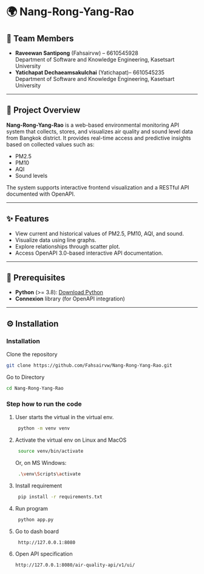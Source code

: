 # 🌍 Nang-Rong-Yang-Rao

## 👥 Team Members

- **Raveewan Santipong** (Fahsairvw) – 6610545928  
  Department of Software and Knowledge Engineering, Kasetsart University  
- **Yatichapat Dechaeamsakulchai** (Yatichapat)– 6610545235  
  Department of Software and Knowledge Engineering, Kasetsart University  

---

## 📖 Project Overview

**Nang-Rong-Yang-Rao** is a web-based environmental monitoring API system that collects, stores, and visualizes air quality and sound level data from Bangkok district. It provides real-time access and predictive insights based on collected values such as:

- PM2.5
- PM10
- AQI
- Sound levels

The system supports interactive frontend visualization and a RESTful API documented with OpenAPI.

---

## ✨ Features

- View current and historical values of PM2.5, PM10, AQI, and sound.
- Visualize data using line graphs.
- Explore relationships through scatter plot.
- Access OpenAPI 3.0-based interactive API documentation.

---

## 🧰 Prerequisites

- **Python** (>= 3.8): [Download Python](https://www.python.org/)
- **Connexion** library (for OpenAPI integration)

---

## ⚙️ Installation

### Installation
Clone the repository

```bash
git clone https://github.com/Fahsairvw/Nang-Rong-Yang-Rao.git 
```

Go to Directory

``` bash
cd Nang-Rong-Yang-Rao 
```

### Step how to run the code
1. User starts the virtual in the virtual env. 

   ``` bash
    python -m venv venv 
   ```
2. Activate the virtual env on Linux and MacOS

   ```bash
    source venv/bin/activate 
   ```
 
    Or, on MS Windows:

   ```bash
    .\venv\Scripts\activate
   ```
3. Install requirement
 
   ```bash
    pip install -r requirements.txt
   ```
4. Run program
   
   ```bash
    python app.py
   ```
5. Go to dash board

   ```bash
    http://127.0.0.1:8080
   ```

6. Open API specification

   ```bash
   http://127.0.0.1:8080/air-quality-api/v1/ui/
   ```
